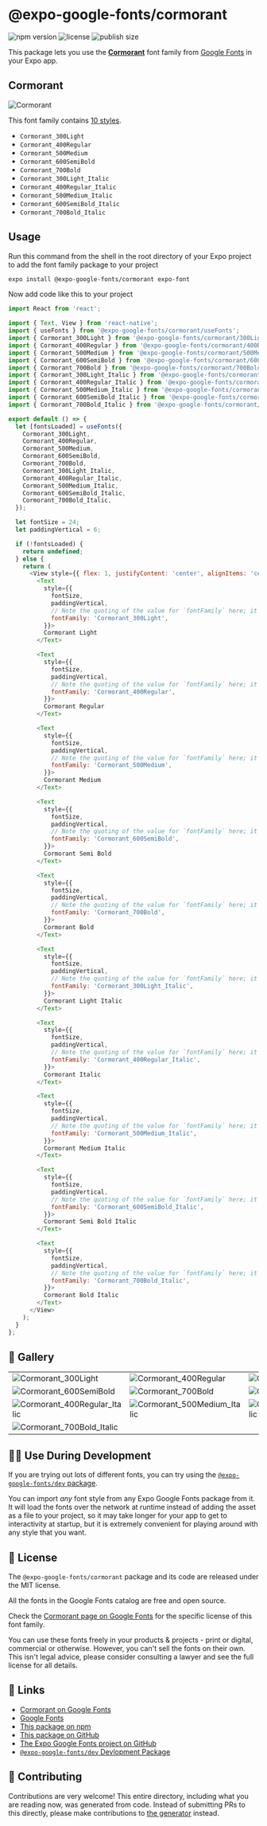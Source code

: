 # @expo-google-fonts/cormorant

![npm version](https://flat.badgen.net/npm/v/@expo-google-fonts/cormorant)
![license](https://flat.badgen.net/github/license/expo/google-fonts)
![publish size](https://flat.badgen.net/packagephobia/install/@expo-google-fonts/cormorant)

This package lets you use the [**Cormorant**](https://fonts.google.com/specimen/Cormorant) font family from [Google Fonts](https://fonts.google.com/) in your Expo app.

## Cormorant

![Cormorant](./font-family.png)

This font family contains [10 styles](#-gallery).

- `Cormorant_300Light`
- `Cormorant_400Regular`
- `Cormorant_500Medium`
- `Cormorant_600SemiBold`
- `Cormorant_700Bold`
- `Cormorant_300Light_Italic`
- `Cormorant_400Regular_Italic`
- `Cormorant_500Medium_Italic`
- `Cormorant_600SemiBold_Italic`
- `Cormorant_700Bold_Italic`

## Usage

Run this command from the shell in the root directory of your Expo project to add the font family package to your project
```sh
expo install @expo-google-fonts/cormorant expo-font
```

Now add code like this to your project
```js
import React from 'react';

import { Text, View } from 'react-native';
import { useFonts } from '@expo-google-fonts/cormorant/useFonts';
import { Cormorant_300Light } from '@expo-google-fonts/cormorant/300Light';
import { Cormorant_400Regular } from '@expo-google-fonts/cormorant/400Regular';
import { Cormorant_500Medium } from '@expo-google-fonts/cormorant/500Medium';
import { Cormorant_600SemiBold } from '@expo-google-fonts/cormorant/600SemiBold';
import { Cormorant_700Bold } from '@expo-google-fonts/cormorant/700Bold';
import { Cormorant_300Light_Italic } from '@expo-google-fonts/cormorant/300Light_Italic';
import { Cormorant_400Regular_Italic } from '@expo-google-fonts/cormorant/400Regular_Italic';
import { Cormorant_500Medium_Italic } from '@expo-google-fonts/cormorant/500Medium_Italic';
import { Cormorant_600SemiBold_Italic } from '@expo-google-fonts/cormorant/600SemiBold_Italic';
import { Cormorant_700Bold_Italic } from '@expo-google-fonts/cormorant/700Bold_Italic';

export default () => {
  let [fontsLoaded] = useFonts({
    Cormorant_300Light,
    Cormorant_400Regular,
    Cormorant_500Medium,
    Cormorant_600SemiBold,
    Cormorant_700Bold,
    Cormorant_300Light_Italic,
    Cormorant_400Regular_Italic,
    Cormorant_500Medium_Italic,
    Cormorant_600SemiBold_Italic,
    Cormorant_700Bold_Italic,
  });

  let fontSize = 24;
  let paddingVertical = 6;

  if (!fontsLoaded) {
    return undefined;
  } else {
    return (
      <View style={{ flex: 1, justifyContent: 'center', alignItems: 'center' }}>
        <Text
          style={{
            fontSize,
            paddingVertical,
            // Note the quoting of the value for `fontFamily` here; it expects a string!
            fontFamily: 'Cormorant_300Light',
          }}>
          Cormorant Light
        </Text>

        <Text
          style={{
            fontSize,
            paddingVertical,
            // Note the quoting of the value for `fontFamily` here; it expects a string!
            fontFamily: 'Cormorant_400Regular',
          }}>
          Cormorant Regular
        </Text>

        <Text
          style={{
            fontSize,
            paddingVertical,
            // Note the quoting of the value for `fontFamily` here; it expects a string!
            fontFamily: 'Cormorant_500Medium',
          }}>
          Cormorant Medium
        </Text>

        <Text
          style={{
            fontSize,
            paddingVertical,
            // Note the quoting of the value for `fontFamily` here; it expects a string!
            fontFamily: 'Cormorant_600SemiBold',
          }}>
          Cormorant Semi Bold
        </Text>

        <Text
          style={{
            fontSize,
            paddingVertical,
            // Note the quoting of the value for `fontFamily` here; it expects a string!
            fontFamily: 'Cormorant_700Bold',
          }}>
          Cormorant Bold
        </Text>

        <Text
          style={{
            fontSize,
            paddingVertical,
            // Note the quoting of the value for `fontFamily` here; it expects a string!
            fontFamily: 'Cormorant_300Light_Italic',
          }}>
          Cormorant Light Italic
        </Text>

        <Text
          style={{
            fontSize,
            paddingVertical,
            // Note the quoting of the value for `fontFamily` here; it expects a string!
            fontFamily: 'Cormorant_400Regular_Italic',
          }}>
          Cormorant Italic
        </Text>

        <Text
          style={{
            fontSize,
            paddingVertical,
            // Note the quoting of the value for `fontFamily` here; it expects a string!
            fontFamily: 'Cormorant_500Medium_Italic',
          }}>
          Cormorant Medium Italic
        </Text>

        <Text
          style={{
            fontSize,
            paddingVertical,
            // Note the quoting of the value for `fontFamily` here; it expects a string!
            fontFamily: 'Cormorant_600SemiBold_Italic',
          }}>
          Cormorant Semi Bold Italic
        </Text>

        <Text
          style={{
            fontSize,
            paddingVertical,
            // Note the quoting of the value for `fontFamily` here; it expects a string!
            fontFamily: 'Cormorant_700Bold_Italic',
          }}>
          Cormorant Bold Italic
        </Text>
      </View>
    );
  }
};

```

## 🔡 Gallery


||||
|-|-|-|
|![Cormorant_300Light](./Cormorant_300Light.ttf.png)|![Cormorant_400Regular](./Cormorant_400Regular.ttf.png)|![Cormorant_500Medium](./Cormorant_500Medium.ttf.png)||
|![Cormorant_600SemiBold](./Cormorant_600SemiBold.ttf.png)|![Cormorant_700Bold](./Cormorant_700Bold.ttf.png)|![Cormorant_300Light_Italic](./Cormorant_300Light_Italic.ttf.png)||
|![Cormorant_400Regular_Italic](./Cormorant_400Regular_Italic.ttf.png)|![Cormorant_500Medium_Italic](./Cormorant_500Medium_Italic.ttf.png)|![Cormorant_600SemiBold_Italic](./Cormorant_600SemiBold_Italic.ttf.png)||
|![Cormorant_700Bold_Italic](./Cormorant_700Bold_Italic.ttf.png)||||


## 👩‍💻 Use During Development

If you are trying out lots of different fonts, you can try using the [`@expo-google-fonts/dev` package](https://github.com/expo/google-fonts/tree/master/font-packages/dev#readme).

You can import *any* font style from any Expo Google Fonts package from it. It will load the fonts
over the network at runtime instead of adding the asset as a file to your project, so it may take longer
for your app to get to interactivity at startup, but it is extremely convenient
for playing around with any style that you want.

## 📖 License

The `@expo-google-fonts/cormorant` package and its code are released under the MIT license.

All the fonts in the Google Fonts catalog are free and open source.

Check the [Cormorant page on Google Fonts](https://fonts.google.com/specimen/Cormorant) for the specific license of this font family.

You can use these fonts freely in your products & projects - print or digital, commercial or otherwise. However, you can't sell the fonts on their own. This isn't legal advice, please consider consulting a lawyer and see the full license for all details.

## 🔗 Links

- [Cormorant on Google Fonts](https://fonts.google.com/specimen/Cormorant)
- [Google Fonts](https://fonts.google.com/)
- [This package on npm](https://www.npmjs.com/package/@expo-google-fonts/cormorant)
- [This package on GitHub](https://github.com/expo/google-fonts/tree/master/font-packages/cormorant)
- [The Expo Google Fonts project on GitHub](https://github.com/expo/google-fonts)
- [`@expo-google-fonts/dev` Devlopment Package](https://github.com/expo/google-fonts/tree/master/font-packages/dev)

## 🤝 Contributing

Contributions are very welcome! This entire directory, including what you are reading now, was generated from code. Instead of submitting PRs to this directly, please make contributions to [the generator](https://github.com/expo/google-fonts/tree/master/packages/generator) instead.
